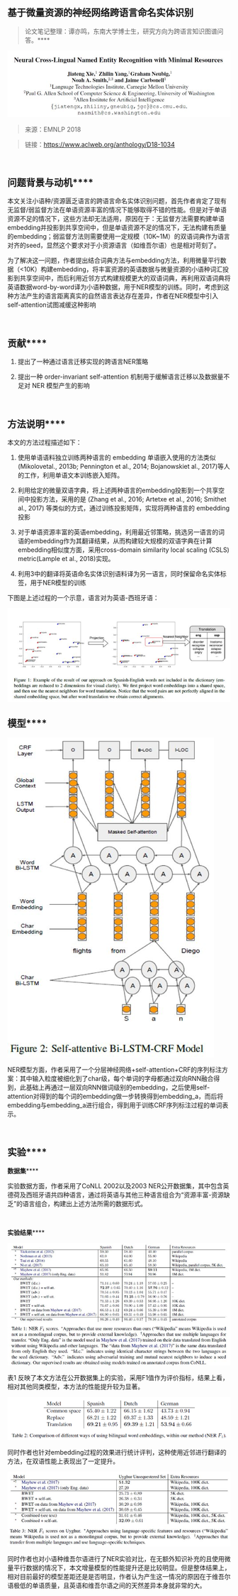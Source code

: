 
## 基于微量资源的神经网络跨语言命名实体识别

> 论文笔记整理：谭亦鸣，东南大学博士生，研究方向为跨语言知识图谱问答。****

![](img/基于微量资源的神经网络跨语言命名实体识别.md_1.png)

> 来源：EMNLP 2018

> 链接：https://www.aclweb.org/anthology/D18-1034

 

## **问题背景与动机******

本文关注小语种/资源匮乏语言的跨语言命名实体识别问题，首先作者肯定了现有无监督/弱监督方法在单语资源丰富的情况下能够取得不错的性能。但是对于单语资源不足的情况下，这些方法却无法适用，原因在于：无监督方法需要构建单语embedding并投影到共享空间中，但是单语资源不足的情况下，无法构建有质量的embedding；弱监督方法则需要使用一定规模（10K~1M）的双语词典作为语言对齐的seed，显然这个要求对于小资源语言（如维吾尔语）也是相对苛刻了。

为了解决这一问题，作者提出结合词典方法与embedding方法，利用微量平行数据（&lt;10K）构建embedding，将丰富资源的英语数据与微量资源的小语种词汇投影到共享空间中，而后利用近邻方式构建规模更大的双语词典，再利用双语词典将英语数据word-by-word译为小语种数据，用于NER模型的训练。同时，考虑到这种方法产生的语言距离真实的自然语言表达存在差异，作者在NER模型中引入self-attention试图减缓这种影响

 

## **贡献******

1. 提出了一种通过语言迁移实现的跨语言NER策略

2. 提出一种 order-invariant self-attention 机制用于缓解语言迁移以及数据量不足对 NER 模型产生的影响

 

## **方法说明******

本文的方法过程描述如下：

1. 使用单语语料独立训练两种语言的 embedding 单语嵌入使用的方法类似 (Mikolovetal., 2013b; Pennington et al., 2014; Bojanowskiet al., 2017)等人的工作，利用单语文本训练嵌入矩阵。

2. 利用给定的微量双语字典，将上述两种语言的embedding投影到一个共享空间中投影方法，采用的是 (Zhang et al., 2016; Artetxe et al., 2016; Smithet al., 2017) 等类似的方式，通过训练投影矩阵，实现将两种语言的 embedding 投影

3. 对于单语资源丰富的英语embedding，利用最近邻策略，挑选另一语言的词语的embedding作为其翻译结果，从而构建较大规模的双语字典在计算embedding相似度方面，采用cross-domain similarity local scaling (CSLS) metric(Lample et al., 2018)实现。

4. 利用3中的翻译将英语命名实体识别语料译为另一语言，同时保留命名实体标签，用于NER模型的训练

下图是上述过程的一个示意，语言对为英语-西班牙语：

![](img/基于微量资源的神经网络跨语言命名实体识别.md_2.png)



## **模型******



![](img/基于微量资源的神经网络跨语言命名实体识别.md_3.png)



NER模型方面，作者采用了一个分层神经网络+self-attention+CRF的序列标注方案：其中输入粒度被细化到了char级，每个单词的字母都通过双向RNN融合得到，此基础上再通过一层双向RNN做词级别的embedding，之后使用self-attention对得到的每个词的embedding做一步转换得到embedding_a，而后将embedding与embedding_a进行组合，得到用于训练CRF序列标注过程的单词表示。

 

## **实验******

**数据集******

实验数据方面，作者采用了CoNLL 2002以及2003 NER公开数据集，其中包含英德荷及西班牙语共四种语言，通过将英语与其他三种语言组合为“资源丰富-资源缺乏”的语言组合，构建出上述方法所需的数据形式。

 

**实验结果******



![](img/基于微量资源的神经网络跨语言命名实体识别.md_4.png)

表1 反映了本文方法在公开数据集上的实验，采用F1值作为评价指标，结果上看，相对其他同类模型，本方法的性能提升较为显著。

![](img/基于微量资源的神经网络跨语言命名实体识别.md_5.png)



同时作者也针对embedding过程的效果进行统计评判，这种使用近邻进行翻译的方法，在双语性能上表现出了一定提升。



![](img/基于微量资源的神经网络跨语言命名实体识别.md_6.png)

同时作者也对小语种维吾尔语进行了NER实验对比，在无额外知识补充的且使用微量平行数据的情况下，本文增量模型的性能提升还是比较明显。但是整体结果上，相对目前最好的模型差距还是是否明显，作者认为产生这一情况的原因在于维吾尔语极低的单语质量，且英语和维吾尔语之间的天然差异本身就非常的大。

